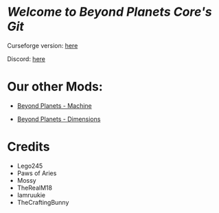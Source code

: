 # *Welcome to Beyond Planets Core's Git* #

Curseforge version: [here](https://www.curseforge.com/minecraft/mc-mods/beyond-planets-core)

Discord: [here](https://discord.gg/tWfYRpKNKW)

# Our other Mods: #

* [Beyond Planets - Machine](https://www.curseforge.com/minecraft/mc-mods/beyond-planets-machines)

* [Beyond Planets - Dimensions](https://www.curseforge.com/minecraft/mc-mods/beyond-planets-dimensions)


# Credits #

* Lego245
* Paws of Aries
* Mossy
* TheRealM18
* Iamruukie
* TheCraftingBunny
